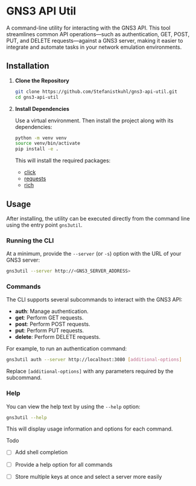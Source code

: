 # GNS3 API Util

A command-line utility for interacting with the GNS3 API. This tool streamlines common API operations—such as authentication, GET, POST, PUT, and DELETE requests—against a GNS3 server, making it easier to integrate and automate tasks in your network emulation environments.

## Installation

1. **Clone the Repository**

   ```bash
   git clone https://github.com/Stefanistkuhl/gns3-api-util.git
   cd gns3-api-util
   ```

2. **Install Dependencies**

   Use a virtual environment. Then install the project along with its dependencies:

   ```bash
   python -m venv venv
   source venv/bin/activate
   pip install -e .
   ```

   This will install the required packages:
   
   - [click](https://click.palletsprojects.com/)
   - [requests](https://docs.python-requests.org/)
   - [rich](https://github.com/Textualize/rich)

## Usage

After installing, the utility can be executed directly from the command line using the entry point `gns3util`.

### Running the CLI

At a minimum, provide the `--server` (or `-s`) option with the URL of your GNS3 server:

```bash
gns3util --server http://<GNS3_SERVER_ADDRESS>
```

### Commands

The CLI supports several subcommands to interact with the GNS3 API:

- **auth**: Manage authentication.
- **get**: Perform GET requests.
- **post**: Perform POST requests.
- **put**: Perform PUT requests.
- **delete**: Perform DELETE requests.

For example, to run an authentication command:

```bash
gns3util auth --server http://localhost:3080 [additional-options]
```

Replace `[additional-options]` with any parameters required by the subcommand.

### Help

You can view the help text by using the `--help` option:

```bash
gns3util --help
```

This will display usage information and options for each command.

Todo

-[ ] Add shell completion

-[ ] Provide a help option for all commands

-[ ] Store multiple keys at once and select a server more easily
